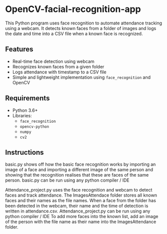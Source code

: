 # OpenCV-facial-recognition-app

This Python program uses face recognition to automate attendance tracking using a webcam. It detects known faces from a folder of images and logs the date and time into a CSV file when a known face is recognized.

## Features

- Real-time face detection using webcam
- Recognizes known faces from a given folder
- Logs attendance with timestamp to a CSV file
- Simple and lightweight implementation using `face_recognition` and OpenCV

## Requirements

- Python 3.6+
- Libraries:
  - `face_recognition`
  - `opencv-python`
  - `numpy`
  - `cv2`

## Instructions

basic.py shows off how the basic face recognition works by importing an image of a face and importing a different image of the same person and showing that the recognition realises that these are faces of the same person.
basic.py can be run using any python compiler / IDE

Attendance_project.py uses the face recognition and webcam to detect faces and track attendance. The ImagesAttendace folder stores all known faces and their names as the file names. When a face from the folder has been detected in the webcam, their name and the time of detection is written in attendance.csv. 
Attendance_project.py can be run using any python compiler / IDE
To add more faces into the known list, add an image of the person with the file name as their name into the ImagesAttendance folder.
